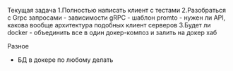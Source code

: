 Текущая задача
1.Полностью написать клиент с тестами
2.Разобраться с Grpc запросами
    - зависимости gRPC
    - шаблон promto
    - нужен ли API, какова вообще архитектура подобных клиент серверов
3.Будет ли docker
        - объединить все в один докер-композ и залить на докер хаб

Разное
- БД в докере по любому делать